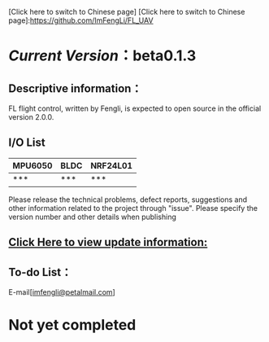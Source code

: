 [Click here to switch to Chinese page]
[Click here to switch to Chinese page]:https://github.com/ImFengLi/FL_UAV
# ***Current Version***：beta0.1.3

## Descriptive information：
FL flight control, written by Fengli, is expected to open source in the official version 2.0.0.
## I/O List
|MPU6050|BLDC|NRF24L01|
|---|---|---|
| *** | *** | *** |

Please release the technical problems, defect reports, suggestions and other information related to the project through "issue". Please specify the version number and other details when publishing
## [Click Here to view update information:]
[Click Here to view update information:]:https://github.com/ImFengLi/FL_UAV/blob/master/FL_UAV_Update.md

## To-do List：


E-mail[<imfengli@petalmail.com>]

# Not yet completed
